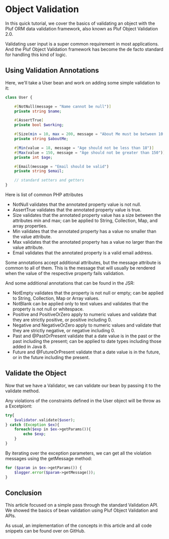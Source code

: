 # Object Validation

In this quick tutorial, we cover the basics of validating an object with the Pluf ORM data validation framework, also known as Pluf Object Validation 2.0.

Validating user input is a super common requirement in most applications. And the Pluf Object Validation framework has become the de facto standard for handling this kind of logic.

## Using Validation Annotations

Here, we'll take a User bean and work on adding some simple validation to it:

```php
class User {

    #[NotNull(message = "Name cannot be null")]
    private string $name;

    #[AssertTrue]
    private bool $working;

    #[Size(min = 10, max = 200, message = "About Me must be between 10 and 200 characters")]
    private string $aboutMe;

    #[Min(value = 18, message = "Age should not be less than 18")]
    #[Max(value = 150, message = "Age should not be greater than 150")]
    private int $age;

    #[Email(message = "Email should be valid")
    private string $email;

    // standard setters and getters 
}
```
Here is list of common PHP attributes

- NotNull validates that the annotated property value is not null.
- AssertTrue validates that the annotated property value is true.
- Size validates that the annotated property value has a size between the attributes min and max; can be applied to String, Collection, Map, and array properties.
- Min validates that the annotated property has a value no smaller than the value attribute.
- Max validates that the annotated property has a value no larger than the value attribute.
- Email validates that the annotated property is a valid email address.

Some annotations accept additional attributes, but the message attribute is common to all of them. This is the message that will usually be rendered when the value of the respective property fails validation.

And some additional annotations that can be found in the JSR:

- NotEmpty validates that the property is not null or empty; can be applied to String, Collection, Map or Array values.
- NotBlank can be applied only to text values and validates that the property is not null or whitespace.
- Positive and PositiveOrZero apply to numeric values and validate that they are strictly positive, or positive including 0.
- Negative and NegativeOrZero apply to numeric values and validate that they are strictly negative, or negative including 0.
- Past and @PastOrPresent validate that a date value is in the past or the past including the present; can be applied to date types including those added in Java 8.
- Future and @FutureOrPresent validate that a date value is in the future, or in the future including the present.

## Validate the Object

Now that we have a Validator, we can validate our bean by passing it to the validate method.

Any violations of the constraints defined in the User object will be throw as a Excetpiont:

```php
try{
	$validator.validate($user);
} catch (Exception $ex){
	foreach($exp in $ex->getParams()){
		echo $exp;
	}
}
```

By iterating over the exception parameters, we can get all the violation messages using the getMessage method:

```php
for ($param in $ex->getParams()) {
    $logger.error($param->getMessage()); 
}
```

## Conclusion

This article focused on a simple pass through the standard Validation API. We showed the basics of bean validation using Pluf Object Validation and APIs.

As usual, an implementation of the concepts in this article and all code snippets can be found over on GitHub.

